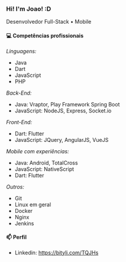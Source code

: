 ### Hi! I'm Joao! :D

Desenvolvedor Full-Stack • Mobile

#### 💻 Competências profissionais

*Linguagens:*

- Java
- Dart
- JavaScript
- PHP

*Back-End:*

- Java: Vraptor, Play Framework Spring Boot 
- JavaScript: NodeJS, Express, Socket.io

*Front-End:*

- Dart: Flutter
- JavaScript: JQuery, AngularJS, VueJS

*Mobile com experiências:*

- Java: Android, TotalCross
- JavaScript: NativeScript
- Dart: Flutter

*Outros:*

- Git
- Linux em geral
- Docker
- Nginx
- Jenkins

#### 📫 Perfil

- Linkedin: https://bityli.com/TQJHs
